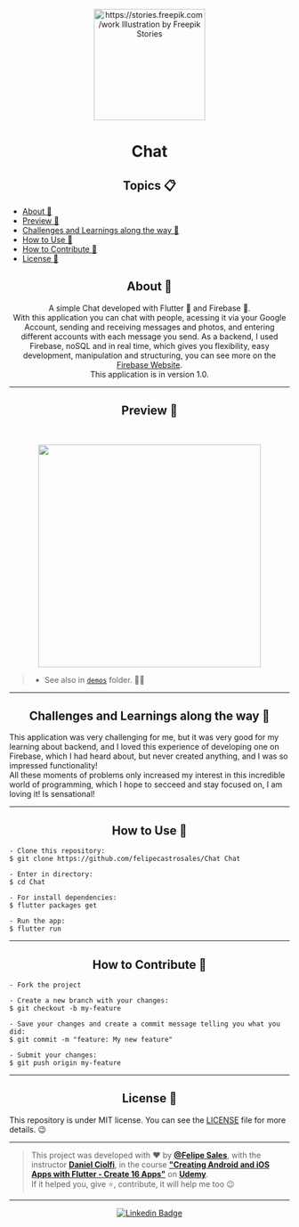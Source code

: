  <p align="center">
      <img src="https://user-images.githubusercontent.com/59374587/94870148-34b87a80-041d-11eb-85d2-e1e6aac7af28.png" width="200px" alt="https://stories.freepik.com/work Illustration by Freepik Stories"/>
</p>

<h1 align="center">Chat</h1>


<h2 align="center">Topics 📋</h2>

<p>
   
- [About 📖](#about-)
- [Preview 📱](#preview-)
- [Challenges and Learnings along the way 🤯](#challenges-and-learnings-along-the-way-)
- [How to Use 🤔](#how-to-use-)
- [How to Contribute 💪](#how-to-contribute-)
- [License 📝](#license-)

<p>

<h2 align="center">About 📖</h2>
   
<p align="center">   
   A simple Chat developed with Flutter 💙 and Firebase 💛.<br>
   With this application you can chat with people, acessing it via your Google Account, sending and receiving messages and photos, and entering different accounts with each message you send.
   As a backend, I used Firebase, noSQL and in real time, which gives you flexibility, easy development, manipulation and structuring, you can see more on the <a href="https://firebase.google.com/">Firebase Website</a>.<br>
   This application is in version 1.0.
</p>

---

<h2 align="center">Preview 📱</h2><br>

   <p align="center">
      <img src="demos/chat_demo1.gif" width="400px">
   </p>
   
   > * See also in [`demos`](https://github.com/felipecastrosales/Chat/tree/master/demos) folder. 🧐📂

---

<h2 align="center">Challenges and Learnings along the way 🤯</h2>

   <p>
    This application was very challenging for me, but it was very good for my learning about backend, and I loved this experience of developing one on Firebase, which I had heard about, but never created anything, and I was so impressed functionality!<br>
    All these moments of problems only increased my interest in this incredible world of programming, which I hope to secceed and stay focused on, I am loving it! Is sensational!
   </p>

---

<h2 align="center">How to Use 🤔</h2>

   ```   
   - Clone this repository:
   $ git clone https://github.com/felipecastrosales/Chat Chat

   - Enter in directory:
   $ cd Chat

   - For install dependencies:
   $ flutter packages get

   - Run the app: 
   $ flutter run
   ```

---

<h2 align="center">How to Contribute 💪</h2>

   ```
   - Fork the project 

   - Create a new branch with your changes:
   $ git checkout -b my-feature

   - Save your changes and create a commit message telling you what you did:
   $ git commit -m "feature: My new feature"

   - Submit your changes:
   $ git push origin my-feature
   ```

---

<h2 align="center">License 📝</h2>

   This repository is under MIT license. You can see the [LICENSE](https://github.com/felipecastrosales/Chat/blob/master/LICENSE) file for more details. 😉

   ---

   >This project was developed with ❤️ by **[@Felipe Sales](https://www.linkedin.com/in/felipecastrosales/)**, with the instructor **[Daniel Ciolfi](https://linkedin.com/in/danielciolfi)**, in the course  **["Creating Android and iOS Apps with Flutter - Create 16 Apps"](https://www.udemy.com/course/curso-completo-flutter-app-android-ios)** on **[Udemy](https://www.udemy.com/)**.<br>
   If it helped you, give ⭐, contribute, it will help me too 😉

---

   <div align="center">

   [![Linkedin Badge](https://img.shields.io/badge/-Felipe%20Sales-292929?style=flat-square&logo=Linkedin&logoColor=white&link=https://www.linkedin.com/in/felipecastrosales/)](https://www.linkedin.com/in/felipecastrosales/)

   </div>
